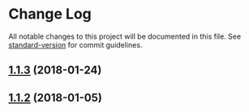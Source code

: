 # Change Log

All notable changes to this project will be documented in this file. See [standard-version](https://github.com/conventional-changelog/standard-version) for commit guidelines.

<a name="1.1.3"></a>
## [1.1.3](https://github.com/webpack-contrib/mocha-loader/compare/v1.1.2...v1.1.3) (2018-01-24)



<a name="1.1.2"></a>
## [1.1.2](https://github.com/webpack-contrib/mocha-loader/compare/v1.1.1...v1.1.2) (2018-01-05)
